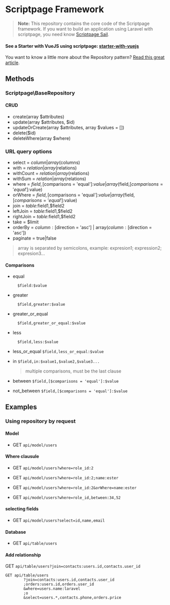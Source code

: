 # Scriptpage Framework

> **Note:** This repository contains the core code of the Scriptpage framework. If you want to build an application using Laravel with scriptpage, you need know [Scriptpage Sail](https://github.com/tuliogoncalves/sail).


#### See a Starter with VueJS using scriptpage: [starter-with-vuejs](https://github.com/tuliogoncalves/starter-with-vuejs) 

You want to know a little more about the Repository pattern? [Read this great article](http://scriptpage.com.br/using-scriptpage-repository).

## Methods

### Scriptpage\BaseRepository

#### CRUD
- create(array $attributes)
- update(array $attributes, $id)
- updateOrCreate(array $attributes, array $values = [])
- delete($id)
- deleteWhere(array $where)

### URL query options
- select = $column | array($columns)
- with = $relation | array($relations)
- withCount = $relation | array($relations)
- withSum = $relation | array($relations)
- where = $field,[$comparisons = 'equal']:$value | array($field,[$comparisons = 'equal']:$value)
- orWhere = $field,[$comparisons = 'equal']:$value | array($field,[$comparisons = 'equal']:$value)
- join = $table:$field1,$field2
- leftJoin = $table:$field1,$field2
- rightJoin = $table:$field1,$field2
- take = $limit
- orderBy = $column:[$direction = 'asc'] | array($column:[$direction = 'asc'])
- paginate = true|false

> array is separated by semicolons, example: expresion1; expression2; expresion3...

#### Comparisons
- equal

        $field:$value

- greater

        $field,greater:$value

- greater_or_equal

        $field,greater_or_equal:$value

- less

        $field,less:$value

- less_or_equal        `$field,less_or_equal:$value`

- in    `$field,in:$value1,$value2,$value3...`

    >multiple comparisons, must be the last clause

- between `$field,[$comparisons = 'equal']:$value`
- not_between `$field,[$comparisons = 'equal']:$value`

## Examples

### Using repository by request

#### Model

- GET `api/model/users`

#### Where clausule

- GET `api/model/users?where=role_id:2`

- GET `api/model/users?where=role_id:2;name:ester`

- GET `api/model/users?where=role_id:2&orWhere=name:ester`

- GET `api/model/users?where=role_id,between:34,52`

#### selecting fields

- GET `api/model/users?select=id,name,email`

#### Database

- GET `api/table/users`

#### Add relationship

GET `api/table/users?join=contacts:users.id,contacts.user_id`

    GET api/table/users
            ?join=contacts:users.id,contacts.user_id
            ;orders:users.id,orders.user_id
            &where=users.name:laravel
            ;o
            &select=users.*,contacts.phone,orders.price
